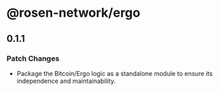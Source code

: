 # @rosen-network/ergo

## 0.1.1

### Patch Changes

- Package the Bitcoin/Ergo logic as a standalone module to ensure its independence and maintainability.
